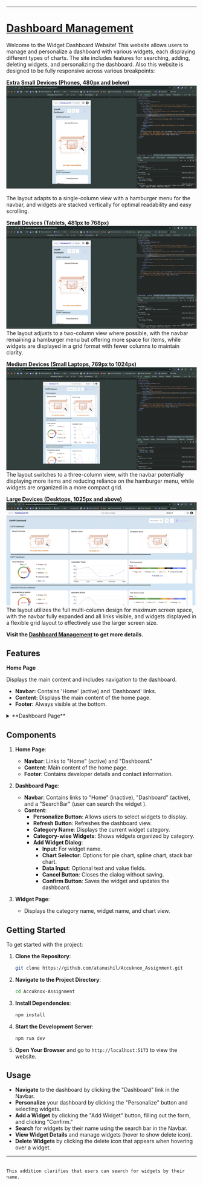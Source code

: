 
---

# [Dashboard Management](https://accuknox-assignment-tau.vercel.app/)

Welcome to the Widget Dashboard Website! This website allows users to manage and personalize a dashboard with various widgets, each displaying different types of charts. The site includes features for searching, adding, deleting widgets, and personalizing the dashboard. Also this website is designed to be fully responsive across various breakpoints:
  
**Extra Small Devices (Phones, 480px and below)**
![Dashboard Screenshot](/public/ExtraSmall.png)

The layout adapts to a single-column view with a hamburger menu for the navbar, and widgets are stacked vertically for optimal readability and easy scrolling.

**Small Devices (Tablets, 481px to 768px)**
![Dashboard Screenshot](/public/ExtraSmall.png)
The layout adjusts to a two-column view where possible, with the navbar remaining a hamburger menu but offering more space for items, while widgets are displayed in a grid format with fewer columns to maintain clarity.

**Medium Devices (Small Laptops, 769px to 1024px)**
![Dashboard Screenshot](/public/MediumDevice.png)
The layout switches to a three-column view, with the navbar potentially displaying more items and reducing reliance on the hamburger menu, while widgets are organized in a more compact grid.

**Large Devices (Desktops, 1025px and above)**
![Dashboard Screenshot](/public/dashboardPage.png)
The layout utilizes the full multi-column design for maximum screen space, with the navbar fully expanded and all links visible, and widgets displayed in a flexible grid layout to effectively use the larger screen size.

**Visit the [Dashboard Management](https://accuknox-assignment-tau.vercel.app/) to get more details.**

## Features

**Home Page**

  Displays the main content and includes navigation to the dashboard.
  
  - **Navbar:** Contains 'Home' (active) and 'Dashboard' links.
  - **Content:** Displays the main content of the home page.
  - **Footer:** Always visible at the bottom.

<details>
  <summary>**Dashboard Page**</summary>

  - Personalize the dashboard by selecting which widgets to display.
  - Refresh the dashboard to update the view.
  - View widgets organized by category.
  - Add new widgets with various chart types.
  - Search for widgets by name and navigate to specific widgets.
  - Optionally delete widgets from the dashboard.

</details>

## Components

1. **Home Page**:
   - **Navbar**: Links to "Home" (active) and "Dashboard."
   - **Content**: Main content of the home page.
   - **Footer**: Contains developer details and contact information.

2. **Dashboard Page**:
   - **Navbar**: Contains links to "Home" (inactive), "Dashboard" (active), and a "SearchBar" (user can search the widget ).
   - **Content**:
     - **Personalize Button**: Allows users to select widgets to display.
     - **Refresh Button**: Refreshes the dashboard view.
     - **Category Name**: Displays the current widget category.
     - **Category-wise Widgets**: Shows widgets organized by category.
     - **Add Widget Dialog**:
       - **Input**: For widget name.
       - **Chart Selector**: Options for pie chart, spline chart, stack bar chart.
       - **Data Input**: Optional text and value fields.
       - **Cancel Button**: Closes the dialog without saving.
       - **Confirm Button**: Saves the widget and updates the dashboard.

3. **Widget Page**:
   - Displays the category name, widget name, and chart view.

## Getting Started

To get started with the project:

1. **Clone the Repository**:
   ```bash
   git clone https://github.com/atanushil/Accuknox_Assignment.git
   ```

2. **Navigate to the Project Directory**:
   ```bash
   cd Accuknox-Assignment
   ```

3. **Install Dependencies**:
   ```bash
   npm install
   ```

4. **Start the Development Server**:
   ```bash
   npm run dev
   ```

5. **Open Your Browser** and go to `http://localhost:5173` to view the website.

## Usage

- **Navigate** to the dashboard by clicking the "Dashboard" link in the Navbar.
- **Personalize** your dashboard by clicking the "Personalize" button and selecting widgets.
- **Add a Widget** by clicking the "Add Widget" button, filling out the form, and clicking "Confirm."
- **Search** for widgets by their name using the search bar in the Navbar.
- **View Widget Details** and manage widgets (hover to show delete icon).
- **Delete Widgets** by clicking the delete icon that appears when hovering over a widget.

---
```

This addition clarifies that users can search for widgets by their name.
